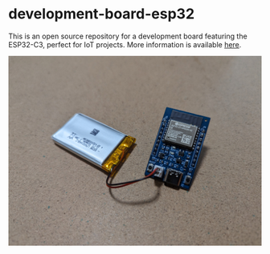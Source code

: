 # development-board-esp32

This is an open source repository for a development board featuring the ESP32-C3, perfect for IoT projects. More information is available [here](https://qiita.com/ricelectric/items/17f8aedb972e5898a8bc).

![picture.jpg](https://github.com/ricelectric/development-board-esp32/blob/main/images/picture.jpg)
